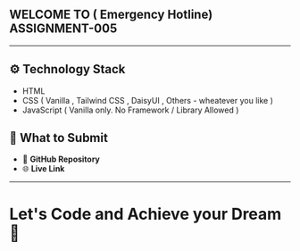 ## WELCOME TO ( Emergency Hotline) ASSIGNMENT-005

---

## ⚙️ Technology Stack

- HTML
- CSS ( Vanilla , Tailwind CSS , DaisyUI , Others - wheatever you like )
- JavaScript ( Vanilla only. No Framework / Library Allowed )


## 🔗 What to Submit

- 📂 **GitHub Repository**
- 🌐 **Live Link**

---

# Let's Code and Achieve your Dream 🎯
